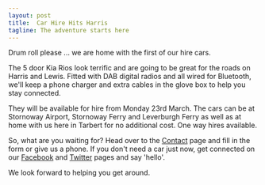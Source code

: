 ```yaml
---
layout: post
title:  Car Hire Hits Harris
tagline: The adventure starts here
---
```

Drum roll please ... we are home with the first of our hire cars.

The 5 door Kia Rios look terrific and are going to be great for the roads on Harris and Lewis. Fitted with DAB digital radios and all wired for Bluetooth, we'll keep a phone charger and extra cables in the glove box to help you stay connected.

They will be available for hire from Monday 23rd March. The cars can be at Stornoway Airport, Stornoway Ferry and Leverburgh Ferry as well as at home with us here in Tarbert for no additional cost. One way hires available.

So, what are you waiting for? Head over to the [Contact](/contact) page and fill in the form or give us a phone. If you don't need a car just now, get connected on our [Facebook](https://www.facebook.com/pages/Isle-of-Harris-car-hire/349699508563610?fref=ts) and [Twitter](https://twitter.com/harriscarhire) pages and say 'hello'.

We look forward to helping you get around.
